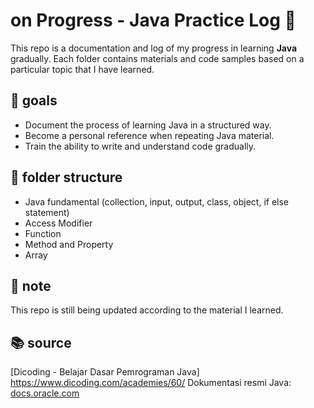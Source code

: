 # on Progress - Java Practice Log 🚀
This repo is a documentation and log of my progress in learning **Java** gradually. Each folder contains materials and code samples based on a particular topic that I have learned.

## 🎯 goals
- Document the process of learning Java in a structured way.
- Become a personal reference when repeating Java material.
- Train the ability to write and understand code gradually.

## 📁 folder structure
- Java fundamental (collection, input, output, class, object, if else statement)
- Access Modifier
- Function
- Method and Property
- Array

## 📌 note
This repo is still being updated according to the material I learned.

## 📚 source 
[Dicoding - Belajar Dasar Pemrograman Java] https://www.dicoding.com/academies/60/
Dokumentasi resmi Java: [docs.oracle.com](https://docs.oracle.com/javase/tutorial/)
